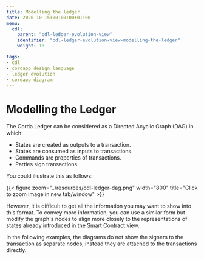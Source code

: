 ```yaml
---
title: Modelling the ledger
date: 2020-10-15T00:00:00+01:00
menu:
  cdl:
    parent: "cdl-ledger-evolution-view"
    identifier: "cdl-ledger-evolution-view-modelling-the-ledger"
    weight: 10

tags:
- cdl
- cordapp design language
- ledger evolution
- cordapp diagram
---
```


# Modelling the Ledger

The Corda Ledger can be considered as a Directed Acyclic Graph (DAG) in which:

* States are created as outputs to a transaction.
* States are consumed as inputs to transactions.
* Commands are properties of transactions.
* Parties sign transactions.

You could illustrate this as follows:

{{< figure zoom="../resources/cdl-ledger-dag.png" width="800" title="Click to zoom image in new tab/window" >}}

However, it is difficult to get all the information you may want to show into this format. To convey more information, you can use a similar form but modify the graph's nodes to align more closely to the representations of states already introduced in the Smart Contract view.

In the following examples, the diagrams do not show the signers to the transaction as separate nodes, instead they are attached to the transactions directly.
